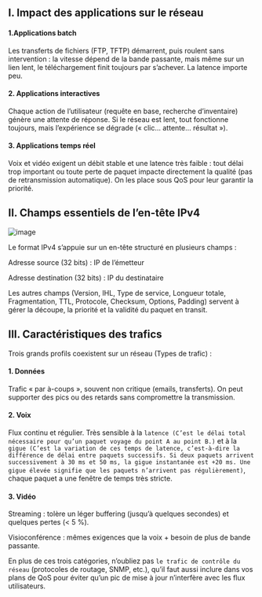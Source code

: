 ## I. Impact des applications sur le réseau

  #### 1.Applications batch
  
Les transferts de fichiers (FTP, TFTP) démarrent, puis roulent sans intervention : la vitesse dépend de la bande passante, mais même sur un lien lent, le téléchargement finit toujours par s’achever. La latence importe peu.

  #### 2. Applications interactives
  
Chaque action de l’utilisateur (requête en base, recherche d’inventaire) génère une attente de réponse. Si le réseau est lent, tout fonctionne toujours, mais l’expérience se dégrade (« clic… attente… résultat »).

  #### 3. Applications temps réel
  
Voix et vidéo exigent un débit stable et une latence très faible : tout délai trop important ou toute perte de paquet impacte directement la qualité (pas de retransmission automatique). On les place sous QoS pour leur garantir la priorité.

## II. Champs essentiels de l’en-tête IPv4

![image](https://github.com/user-attachments/assets/68f71b8f-f890-47f8-a2ae-77efed29b84c)

Le format IPv4 s’appuie sur un en-tête structuré en plusieurs champs :

Adresse source (32 bits) : IP de l’émetteur

Adresse destination (32 bits) : IP du destinataire

Les autres champs (Version, IHL, Type de service, Longueur totale, Fragmentation, TTL, Protocole, Checksum, Options, Padding) servent à gérer la découpe, la priorité et la validité du paquet en transit.

## III. Caractéristiques des trafics

Trois grands profils coexistent sur un réseau (Types de trafic) :

  #### 1. Données
  
Trafic « par à-coups », souvent non critique (emails, transferts). On peut supporter des pics ou des retards sans compromettre la transmission.

  #### 2. Voix
  
Flux continu et régulier. Très sensible à la `latence (C’est le délai total nécessaire pour qu’un paquet voyage du point A au point B.)` et à la `gigue (C’est la variation de ces temps de latence, c’est-à-dire la différence de délai entre paquets successifs. Si deux paquets arrivent successivement à 30 ms et 50 ms, la gigue instantanée est +20 ms. Une gigue élevée signifie que les paquets n’arrivent pas régulièrement)`, chaque paquet a une fenêtre de temps très stricte.

  #### 3. Vidéo

Streaming : tolère un léger buffering (jusqu’à quelques secondes) et quelques pertes (< 5 %).

Visioconférence : mêmes exigences que la voix + besoin de plus de bande passante.

En plus de ces trois catégories, n’oubliez pas `le trafic de contrôle du réseau` (protocoles de routage, SNMP, etc.), qu’il faut aussi inclure dans vos plans de QoS pour éviter qu’un pic de mise à jour n’interfère avec les flux utilisateurs.
